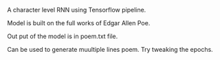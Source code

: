 A character level RNN using Tensorflow pipeline.

Model is built on the full works of Edgar Allen Poe.

Out put of the model is in poem.txt file.

Can be used to generate muultiple lines poem. Try tweaking the epochs.
